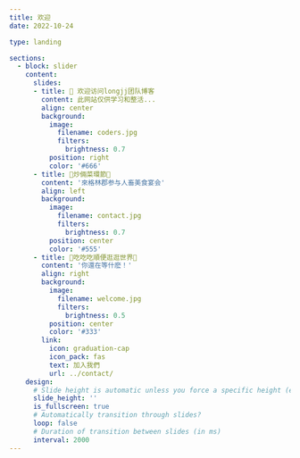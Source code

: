 ```yaml
---
title: 欢迎
date: 2022-10-24

type: landing

sections:
  - block: slider
    content:
      slides:
      - title: 👋 欢迎访问longjj团队博客
        content: 此网站仅供学习和整活...
        align: center
        background:
          image:
            filename: coders.jpg
            filters:
              brightness: 0.7
          position: right
          color: '#666'
      - title: 🥗炒倆菜環節🥗
        content: '來格林郡参与人畜美食宴会'
        align: left
        background:
          image:
            filename: contact.jpg
            filters:
              brightness: 0.7
          position: center
          color: '#555'
      - title: 🍗吃吃吃順便逛逛世界🧳
        content: '你還在等什麽！'
        align: right
        background:
          image:
            filename: welcome.jpg
            filters:
              brightness: 0.5
          position: center
          color: '#333'
        link:
          icon: graduation-cap
          icon_pack: fas
          text: 加入我們
          url: ../contact/
    design:
      # Slide height is automatic unless you force a specific height (e.g. '400px')
      slide_height: ''
      is_fullscreen: true
      # Automatically transition through slides?
      loop: false
      # Duration of transition between slides (in ms)
      interval: 2000
---
```

